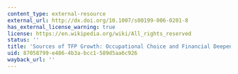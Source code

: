 ```yaml
---
content_type: external-resource
external_url: http://dx.doi.org/10.1007/s00199-006-0201-8
has_external_license_warning: true
license: https://en.wikipedia.org/wiki/All_rights_reserved
status: ''
title: 'Sources of TFP Growth: Occupational Choice and Financial Deepening'
uid: 87058799-e486-4b3a-bcc1-589d5aa6c926
wayback_url: ''
---
```

